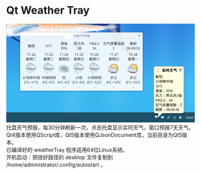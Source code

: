 # Qt Weather Tray
![alt](preview.png)  
托盘天气预报，每30分钟刷新一次，点击托盘显示实时天气，窗口预报7天天气。  
Qt4版本使用QScript库，Qt5版本使用QJsonDocument库，当前目录为Qt5版本。  
已编译好的 weatherTray 程序适用64位Linux系统。  
开机启动：把改好路径的 desktop 文件复制到 /home/administrator/.config/autostart 。